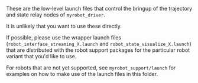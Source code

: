 These are the low-level launch files that control the bringup of the trajectory and state relay nodes of `myrobot_driver`.

It is unlikely that you want to use these directly.

If possible, please use the wrapper launch files (`robot_interface_streaming_X.launch` and `robot_state_visualize_X.launch`) that are distributed with the robot support packages for the particular robot variant that you'd like to use.

For robots that are not yet supported, see `myrobot_support/launch` for examples on how to make use of the launch files in this folder.
